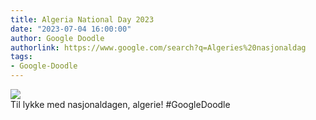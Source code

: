 ```yaml
---
title: Algeria National Day 2023
date: "2023-07-04 16:00:00"
author: Google Doodle
authorlink: https://www.google.com/search?q=Algeries%20nasjonaldag
tags:
- Google-Doodle
---
```

<img src="https://www.google.com/logos/doodles/2023/algeria-national-day-2023-6753651837109899-law.gif" referrerpolicy="no-referrer"><br>Til lykke med nasjonaldagen, algerie! #GoogleDoodle